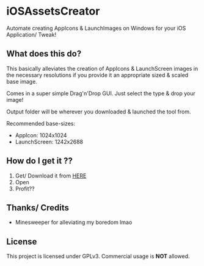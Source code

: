 # iOSAssetsCreator
Automate creating AppIcons & LaunchImages on Windows for your iOS Application/ Tweak!

## What does this do?
This basically alleviates the creation of AppIcons & LaunchScreen images in the necessary resolutions if you provide it an appropriate sized & scaled base image.

Comes in a super simple Drag'n'Drop GUI. Just select the type & drop your image!

Output folder will be wherever you downloaded & launched the tool from.

Recommended base-sizes:
- AppIcon: 1024x1024
- LaunchScreen: 1242x2688

## How do I get it ??
1. Get/ Download it from [HERE](https://github.com/mass1ve-err0r/iOSAssetsCreator/releases/tag/stable)
2. Open
3.  Profit??

## Thanks/ Credits
- Minesweeper for alleviating my boredom lmao

## License
This project is licensed under GPLv3.
Commercial usage is **NOT** allowed.